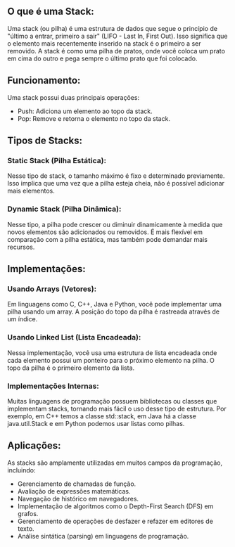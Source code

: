 ## O que é uma Stack:

Uma stack (ou pilha) é uma estrutura de dados que segue o princípio de "último a entrar, primeiro a sair" (LIFO - Last In, First Out). Isso significa que o elemento mais recentemente inserido na stack é o primeiro a ser removido. A stack é como uma pilha de pratos, onde você coloca um prato em cima do outro e pega sempre o último prato que foi colocado.

## Funcionamento:

Uma stack possui duas principais operações:

- Push: Adiciona um elemento ao topo da stack.
- Pop: Remove e retorna o elemento no topo da stack.

## Tipos de Stacks:

### Static Stack (Pilha Estática):

Nesse tipo de stack, o tamanho máximo é fixo e determinado previamente. Isso implica que uma vez que a pilha esteja cheia, não é possível adicionar mais elementos.

### Dynamic Stack (Pilha Dinâmica):

Nesse tipo, a pilha pode crescer ou diminuir dinamicamente à medida que novos elementos são adicionados ou removidos. É mais flexível em comparação com a pilha estática, mas também pode demandar mais recursos.

## Implementações:

### Usando Arrays (Vetores):

Em linguagens como C, C++, Java e Python, você pode implementar uma pilha usando um array. A posição do topo da pilha é rastreada através de um índice.

### Usando Linked List (Lista Encadeada):

Nessa implementação, você usa uma estrutura de lista encadeada onde cada elemento possui um ponteiro para o próximo elemento na pilha. O topo da pilha é o primeiro elemento da lista.

### Implementações Internas:

Muitas linguagens de programação possuem bibliotecas ou classes que implementam stacks, tornando mais fácil o uso desse tipo de estrutura. Por exemplo, em C++ temos a classe std::stack, em Java há a classe java.util.Stack e em Python podemos usar listas como pilhas.

## Aplicações:

As stacks são amplamente utilizadas em muitos campos da programação, incluindo:

- Gerenciamento de chamadas de função.
- Avaliação de expressões matemáticas.
- Navegação de histórico em navegadores.
- Implementação de algoritmos como o Depth-First Search (DFS) em grafos.
- Gerenciamento de operações de desfazer e refazer em editores de texto.
- Análise sintática (parsing) em linguagens de programação.
